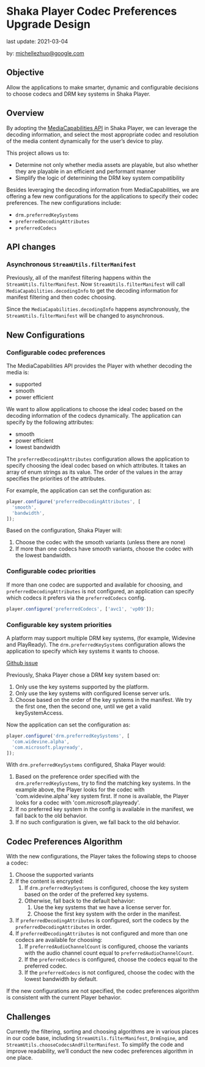 # Shaka Player Codec Preferences Upgrade Design

last update: 2021-03-04

by: [michellezhuo@google.com](mailto:michellezhuo@google.com)


## Objective

Allow the applications to make smarter, dynamic and configurable decisions to
choose codecs and DRM key systems in Shaka Player.


## Overview

By adopting the [MediaCapabilities API][] in Shaka Player, we can leverage the
decoding information, and select the most appropriate codec and resolution of
the media content dynamically for the user’s device to play.

This project allows us to:
- Determine not only whether media assets are playable, but also whether they
  are playable in an efficient and performant manner
- Simplify the logic of determining the DRM key system compatibility

Besides leveraging the decoding information from MediaCapabilities, we are
offering a few new configurations for the applications to specify their codec
preferences. The new configurations include:
- `drm.preferredKeySystems`
- `preferredDecodingAttributes`
- `preferredCodecs`

[MediaCapabilities API]: https://developer.mozilla.org/en-US/docs/Web/API/Media_Capabilities_API


## API changes

### Asynchronous `StreamUtils.filterManifest`

Previously, all of the manifest filtering happens within the
`StreamUtils.filterManifest`. Now `StreamUtils.filterManifest` will call
`MediaCapabilities.decodingInfo` to get the decoding information for manifest
filtering and then codec choosing.

Since the `MediaCapabilities.decodingInfo` happens asynchronously, the
`StreamUtils.filterManifest` will be changed to asynchronous.


## New Configurations

### Configurable codec preferences

The MediaCapabilities API provides the Player with whether decoding the media
is:
- supported
- smooth
- power efficient

We want to allow applications to choose the ideal codec based on the decoding
information of the codecs dynamically. The application can specify by
the following attributes:
- smooth
- power efficient
- lowest bandwidth

The `preferredDecodingAttributes` configuration allows the application to
specify choosing the ideal codec based on which attributes. It takes an array
of enum strings as its value. The order of the values in the array specifies
the priorities of the attributes.

For example, the application can set the configuration as:

```js
player.configure('preferredDecodingAttributes', [
  'smooth',
  'bandwidth',
]);
```

Based on the configuration, Shaka Player will:
1. Choose the codec with the smooth variants (unless there are none)
2. If more than one codecs have smooth variants, choose the codec with the
   lowest bandwidth.

### Configurable codec priorities

If more than one codec are supported and available for choosing, and
`preferredDecodingAttributes` is not configured, an application can specify
which codecs it prefers via the `preferredCodecs` config.

```js
player.configure('preferredCodecs', ['avc1', 'vp09']);
```

### Configurable key system priorities

A platform may support multiple DRM key systems, (for example, Widevine and
PlayReady). The `drm.preferredKeySystems` configuration allows the application
to specify which key systems it wants to choose.

[Github issue](https://github.com/google/shaka-player/issues/3002)

Previously, Shaka Player chose a DRM key system based on:
1. Only use the key systems supported by the platform.
2. Only use the key systems with configured license server urls.
3. Choose based on the order of the key systems in the manifest. We try the
first one, then the second one, until we get a valid keySystemAccess.

Now the application can set the configuration as:

```js
player.configure('drm.preferredKeySystems', [
  'com.widevine.alpha',
  'com.microsoft.playready',
]);
```

With `drm.preferredKeySystems` configured, Shaka Player would:
1. Based on the preference order specified with the `drm.preferredKeySystems`,
   try to find the matching key systems. In the example above, the Player looks
   for the codec with 'com.widevine.alpha' key system first. If none is
   available, the Player looks for a codec with 'com.microsoft.playready'.
2. If no preferred key system in the config is available in the manifest, we
   fall back to the old behavior.
3. If no such configuration is given, we fall back to the old behavior.


## Codec Preferences Algorithm

With the new configurations, the Player takes the following steps to choose a
codec:
1. Choose the supported variants
2. If the content is encrypted:
   1. If `drm.preferredKeySystems` is configured, choose the key system based on
      the order of the preferred key systems.
   2. Otherwise, fall back to the default behavior:
      1. Use the key systems that we have a license server for.
      2. Choose the first key system with the order in the manifest.
4. If `preferredDecodingAttributes` is configured, sort the codecs by the
   `preferredDecodingAttributes` in order.
5. If `preferredDecodingAttributes` is not configured and more than one codecs
   are available for choosing:
   1. If `preferredAudioChannelCount` is configured, choose the variants with
      the audio channel count equal to `preferredAudioChannelCount`.
   2. If the `preferredCodecs` is configured, choose the codecs equal to the
      preferred codec.
   3. If the `preferredCodecs` is not configured, choose the codec with the
      lowest bandwidth by default.

If the new configurations are not specified, the codec preferences algorithm is
consistent with the current Player behavior.


## Challenges

Currently the filtering, sorting and choosing algorithms are in various places
in our code base, including `StreamUtils.filterManifest`, `DrmEngine`, and
`StreamUtils.chooseCodecsAndFilterManifest`.  To simplify the code and improve
readability, we’ll conduct the new codec preferences algorithm in one place.
